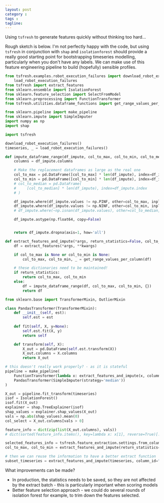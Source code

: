 ```yaml
---
layout: post
category : 
tags : 
tagline: 
---
```


Using `tsfresh` to generate features quickly without thinking too hard...

Rough sketch is below. I'm not perfectly happy with the code, but using `tsfresh` in conjunction with `shap` and `isolationforest` should provide a really good starting point for bootstrapping timeseries modelling, particularly when you don't have any labels. We can make use of this feature engineering pipeline to build (hopefully) sensible profiles. 

```py
from tsfresh.examples.robot_execution_failures import download_robot_execution_failures, \
    load_robot_execution_failures
from tsfresh import extract_features
from sklearn.ensemble import IsolationForest
from sklearn.feature_selection import SelectFromModel
from sklearn.preprocessing import FunctionTransformer
from tsfresh.utilities.dataframe_functions import get_range_values_per_column

from sklearn.pipeline import make_pipeline
from sklearn.impute import SimpleImputer
import numpy as np
import shap

import tsfresh

download_robot_execution_failures()
timeseries, _ = load_robot_execution_failures()

def impute_dataframe_range(df_impute, col_to_max, col_to_min, col_to_median):
    columns = df_impute.columns

    # Make the replacement dataframes as large as the real one
    col_to_max = pd.DataFrame([col_to_max] * len(df_impute), index=df_impute.index)
    col_to_min = pd.DataFrame([col_to_min] * len(df_impute), index=df_impute.index)
    # col_to_median = pd.DataFrame(
    #     [col_to_median] * len(df_impute), index=df_impute.index
    # )

    df_impute.where(df_impute.values != np.PINF, other=col_to_max, inplace=True)
    df_impute.where(df_impute.values != np.NINF, other=col_to_min, inplace=True)
    # df_impute.where(~np.isnan(df_impute.values), other=col_to_median, inplace=True)

    df_impute.astype(np.float64, copy=False)


    return df_impute.dropna(axis=1, how='all')

def extract_features_and_impute(*args, return_statistics=False, col_to_max=None, col_to_min=None, **kwargs):
    df = extract_features(*args, **kwargs)

    if col_to_max is None or col_to_min is None:
        col_to_max, col_to_min, _ = get_range_values_per_column(df)

    # these dictionaries need to be maintained!
    if return_statistics:
        return col_to_max, col_to_min
    else:
        df = impute_dataframe_range(df, col_to_max, col_to_min, {})
        return df

from sklearn.base import TransformerMixin, OutlierMixin

class PandasTransformer(TransformerMixin):
    def __init__(self, est):
        self.est = est
    
    def fit(self, X, y=None):
        self.est.fit(X, y)
        return self

    def transform(self, X):
        X_out = pd.DataFrame(self.est.transform(X))
        X_out.columns = X.columns
        return X_out

# this doesn't really work properly? - as it is stateful
pipeline = make_pipeline(
    FunctionTransformer(lambda x: extract_features_and_impute(x, column_id="id", column_sort="time")),
    PandasTransformer(SimpleImputer(strategy='median'))
)

X_out = pipeline.fit_transform(timeseries)
isof = IsolationForest()
isof.fit(X_out)
explainer = shap.TreeExplainer(isof)
shap_values = explainer.shap_values(X_out)
vals = np.abs(shap_values).mean(0)
col_select = X_out.columns[vals > 0]

feature_info = dict(zip(list(X_out.columns), vals))
# dict(sorted(feature_info.items(), key=lambda x: x[1], reverse=True)[:10])

selected_features_info = tsfresh.feature_extraction.settings.from_columns(col_select)
col_to_max, col_to_min = extract_features_and_impute(return_statistics=True, timeseries_container=timeseries,   column_id="id", column_sort="time")  # save statistics

# then we can reuse the information to have a better extract function
subset_timeseries = extract_features_and_impute(timeseries, column_id="id", column_sort="time", kind_to_fc_parameters=selected_features_info, col_to_max=col_to_max, col_to_min=col_to_min)

```

What improvements can be made?

*  In production, the statistics needs to be saved, so they are not affected by the extract batch - this is particularly important when scoring models
*  Better feature selection approach - we could do several rounds of isolation forest for example, to trim down the features selected. 